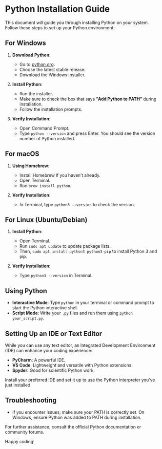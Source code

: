 # Python Installation Guide

This document will guide you through installing Python on your system. Follow these steps to set up your Python environment:

## For Windows

1. **Download Python**:
   - Go to [python.org](https://www.python.org/downloads/windows/).
   - Choose the latest stable release.
   - Download the Windows installer.

2. **Install Python**:
   - Run the installer.
   - Make sure to check the box that says **"Add Python to PATH"** during installation.
   - Follow the installation prompts.

3. **Verify Installation**:
   - Open Command Prompt.
   - Type `python --version` and press Enter. You should see the version number of Python installed.

## For macOS

1. **Using Homebrew**:
   - Install Homebrew if you haven't already.
   - Open Terminal.
   - Run `brew install python`.

2. **Verify Installation**:
   - In Terminal, type `python3 --version` to check the version.

## For Linux (Ubuntu/Debian)

1. **Install Python**:
   - Open Terminal.
   - Run `sudo apt update` to update package lists.
   - Then, `sudo apt install python3 python3-pip` to install Python 3 and pip.

2. **Verify Installation**:
   - Type `python3 --version` in Terminal.

## Using Python

- **Interactive Mode**: Type `python` in your terminal or command prompt to start the Python interactive shell.
- **Script Mode**: Write your `.py` files and run them using `python your_script.py`.

## Setting Up an IDE or Text Editor

While you can use any text editor, an Integrated Development Environment (IDE) can enhance your coding experience:

- **PyCharm**: A powerful IDE.
- **VS Code**: Lightweight and versatile with Python extensions.
- **Spyder**: Good for scientific Python work.

Install your preferred IDE and set it up to use the Python interpreter you've just installed.

## Troubleshooting

- If you encounter issues, make sure your PATH is correctly set. On Windows, ensure Python was added to PATH during installation.

For further assistance, consult the official Python documentation or community forums.

Happy coding!

